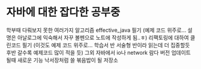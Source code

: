 # 자바에 대한 잡다한 공부중

학부때 다뤄보지 못한 여러가지 알고리즘
effective_java 필기 (예제 코드 위주로... 설명은 아날로그에 익숙해서 자꾸 볼펜으로 노트에 작성하게 됨..ㅎ)
리팩토링에 대하여
클린코드 필기 (이것도 예제 코드 위주로... 학습서 반 서술형 반이라 읽는데 더 집중할듯 후반 갈수록 예제코드 많이 적을 듯)
그외 자바에서 io나 network 람다 버전 업데이트 될때 새로운 기능 낙서장처럼 쓸 볶음밥이 될 저장소
